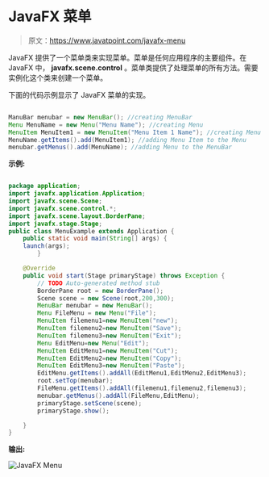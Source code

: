 # JavaFX 菜单

> 原文：<https://www.javatpoint.com/javafx-menu>

JavaFX 提供了一个菜单类来实现菜单。菜单是任何应用程序的主要组件。在 JavaFX 中， **javafx.scene.control** 。菜单类提供了处理菜单的所有方法。需要实例化这个类来创建一个菜单。

下面的代码示例显示了 JavaFX 菜单的实现。

```java

ManuBar menubar = new MenuBar(); //creating MenuBar
Menu MenuName = new Menu("Menu Name"); //creating Menu
MenuItem MenuItem1 = new MenuItem("Menu Item 1 Name"); //creating Menu Item 
MenuName.getItems().add(MenuItem1); //adding Menu Item to the Menu
menubar.getMenus().add(MenuName); //adding Menu to the MenuBar 

```

**示例:**

```java

package application;
import javafx.application.Application;
import javafx.scene.Scene;
import javafx.scene.control.*;
import javafx.scene.layout.BorderPane;
import javafx.stage.Stage;
public class MenuExample extends Application {
	public static void main(String[] args) {
	launch(args);
	    }

	@Override
	public void start(Stage primaryStage) throws Exception {
		// TODO Auto-generated method stub
		BorderPane root = new BorderPane();
		Scene scene = new Scene(root,200,300);
		MenuBar menubar = new MenuBar();
		Menu FileMenu = new Menu("File");
		MenuItem filemenu1=new MenuItem("new");
		MenuItem filemenu2=new MenuItem("Save");
		MenuItem filemenu3=new MenuItem("Exit");
		Menu EditMenu=new Menu("Edit");
		MenuItem EditMenu1=new MenuItem("Cut");
		MenuItem EditMenu2=new MenuItem("Copy");
		MenuItem EditMenu3=new MenuItem("Paste");
		EditMenu.getItems().addAll(EditMenu1,EditMenu2,EditMenu3);
		root.setTop(menubar);
		FileMenu.getItems().addAll(filemenu1,filemenu2,filemenu3);
		menubar.getMenus().addAll(FileMenu,EditMenu);
		primaryStage.setScene(scene);
	    primaryStage.show();

	}	
}

```

**输出:**

![JavaFX Menu](../img/b18ca45e024653fe88cded80b84b1ebd.png)